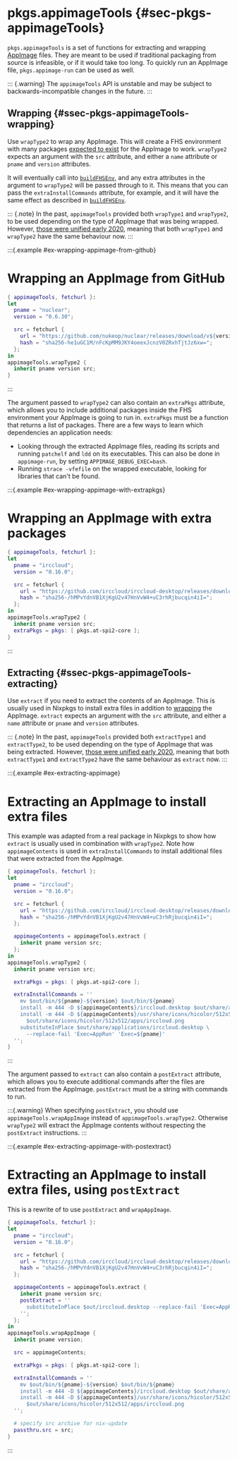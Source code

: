 # pkgs.appimageTools {#sec-pkgs-appimageTools}

`pkgs.appimageTools` is a set of functions for extracting and wrapping [AppImage](https://appimage.org/) files.
They are meant to be used if traditional packaging from source is infeasible, or if it would take too long.
To quickly run an AppImage file, `pkgs.appimage-run` can be used as well.

::: {.warning}
The `appimageTools` API is unstable and may be subject to backwards-incompatible changes in the future.
:::

## Wrapping {#ssec-pkgs-appimageTools-wrapping}

Use `wrapType2` to wrap any AppImage.
This will create a FHS environment with many packages [expected to exist](https://github.com/AppImage/pkg2appimage/blob/master/excludelist) for the AppImage to work.
`wrapType2` expects an argument with the `src` attribute, and either a `name` attribute or `pname` and `version` attributes.

It will eventually call into [`buildFHSEnv`](#sec-fhs-environments), and any extra attributes in the argument to `wrapType2` will be passed through to it.
This means that you can pass the `extraInstallCommands` attribute, for example, and it will have the same effect as described in [`buildFHSEnv`](#sec-fhs-environments).

::: {.note}
In the past, `appimageTools` provided both `wrapType1` and `wrapType2`, to be used depending on the type of AppImage that was being wrapped.
However, [those were unified early 2020](https://github.com/NixOS/nixpkgs/pull/81833), meaning that both `wrapType1` and `wrapType2` have the same behaviour now.
:::

:::{.example #ex-wrapping-appimage-from-github}

# Wrapping an AppImage from GitHub

```nix
{ appimageTools, fetchurl }:
let
  pname = "nuclear";
  version = "0.6.30";

  src = fetchurl {
    url = "https://github.com/nukeop/nuclear/releases/download/v${version}/nuclear-v${version}.AppImage";
    hash = "sha256-he1uGC1M/nFcKpMM9JKY4oeexJcnzV0ZRxhTjtJz6xw=";
  };
in
appimageTools.wrapType2 {
  inherit pname version src;
}
```

:::

The argument passed to `wrapType2` can also contain an `extraPkgs` attribute, which allows you to include additional packages inside the FHS environment your AppImage is going to run in.
`extraPkgs` must be a function that returns a list of packages.
There are a few ways to learn which dependencies an application needs:

  - Looking through the extracted AppImage files, reading its scripts and running `patchelf` and `ldd` on its executables.
    This can also be done in `appimage-run`, by setting `APPIMAGE_DEBUG_EXEC=bash`.
  - Running `strace -vfefile` on the wrapped executable, looking for libraries that can't be found.

:::{.example #ex-wrapping-appimage-with-extrapkgs}

# Wrapping an AppImage with extra packages

```nix
{ appimageTools, fetchurl }:
let
  pname = "irccloud";
  version = "0.16.0";

  src = fetchurl {
    url = "https://github.com/irccloud/irccloud-desktop/releases/download/v${version}/IRCCloud-${version}-linux-x86_64.AppImage";
    hash = "sha256-/hMPvYdnVB1XjKgU2v47HnVvW4+uC3rhRjbucqin4iI=";
  };
in
appimageTools.wrapType2 {
  inherit pname version src;
  extraPkgs = pkgs: [ pkgs.at-spi2-core ];
}
```

:::

## Extracting {#ssec-pkgs-appimageTools-extracting}

Use `extract` if you need to extract the contents of an AppImage.
This is usually used in Nixpkgs to install extra files in addition to [wrapping](#ssec-pkgs-appimageTools-wrapping) the AppImage.
`extract` expects an argument with the `src` attribute, and either a `name` attribute or `pname` and `version` attributes.

::: {.note}
In the past, `appimageTools` provided both `extractType1` and `extractType2`, to be used depending on the type of AppImage that was being extracted.
However, [those were unified early 2020](https://github.com/NixOS/nixpkgs/pull/81572), meaning that both `extractType1` and `extractType2` have the same behaviour as `extract` now.
:::

:::{.example #ex-extracting-appimage}

# Extracting an AppImage to install extra files

This example was adapted from a real package in Nixpkgs to show how `extract` is usually used in combination with `wrapType2`.
Note how `appimageContents` is used in `extraInstallCommands` to install additional files that were extracted from the AppImage.

```nix
{ appimageTools, fetchurl }:
let
  pname = "irccloud";
  version = "0.16.0";

  src = fetchurl {
    url = "https://github.com/irccloud/irccloud-desktop/releases/download/v${version}/IRCCloud-${version}-linux-x86_64.AppImage";
    hash = "sha256-/hMPvYdnVB1XjKgU2v47HnVvW4+uC3rhRjbucqin4iI=";
  };

  appimageContents = appimageTools.extract {
    inherit pname version src;
  };
in
appimageTools.wrapType2 {
  inherit pname version src;

  extraPkgs = pkgs: [ pkgs.at-spi2-core ];

  extraInstallCommands = ''
    mv $out/bin/${pname}-${version} $out/bin/${pname}
    install -m 444 -D ${appimageContents}/irccloud.desktop $out/share/applications/irccloud.desktop
    install -m 444 -D ${appimageContents}/usr/share/icons/hicolor/512x512/apps/irccloud.png \
      $out/share/icons/hicolor/512x512/apps/irccloud.png
    substituteInPlace $out/share/applications/irccloud.desktop \
      --replace-fail 'Exec=AppRun' 'Exec=${pname}'
  '';
}
```

:::

The argument passed to `extract` can also contain a `postExtract` attribute, which allows you to execute additional commands after the files are extracted from the AppImage.
`postExtract` must be a string with commands to run.

:::{.warning}
When specifying `postExtract`, you should use `appimageTools.wrapAppImage` instead of `appimageTools.wrapType2`.
Otherwise `wrapType2` will extract the AppImage contents without respecting the `postExtract` instructions.
:::

:::{.example #ex-extracting-appimage-with-postextract}

# Extracting an AppImage to install extra files, using `postExtract`

This is a rewrite of [](#ex-extracting-appimage) to use `postExtract` and `wrapAppImage`.

```nix
{ appimageTools, fetchurl }:
let
  pname = "irccloud";
  version = "0.16.0";

  src = fetchurl {
    url = "https://github.com/irccloud/irccloud-desktop/releases/download/v${version}/IRCCloud-${version}-linux-x86_64.AppImage";
    hash = "sha256-/hMPvYdnVB1XjKgU2v47HnVvW4+uC3rhRjbucqin4iI=";
  };

  appimageContents = appimageTools.extract {
    inherit pname version src;
    postExtract = ''
      substituteInPlace $out/irccloud.desktop --replace-fail 'Exec=AppRun' 'Exec=${pname}'
    '';
  };
in
appimageTools.wrapAppImage {
  inherit pname version;

  src = appimageContents;

  extraPkgs = pkgs: [ pkgs.at-spi2-core ];

  extraInstallCommands = ''
    mv $out/bin/${pname}-${version} $out/bin/${pname}
    install -m 444 -D ${appimageContents}/irccloud.desktop $out/share/applications/irccloud.desktop
    install -m 444 -D ${appimageContents}/usr/share/icons/hicolor/512x512/apps/irccloud.png \
      $out/share/icons/hicolor/512x512/apps/irccloud.png
  '';

  # specify src archive for nix-update
  passthru.src = src;
}
```

:::
